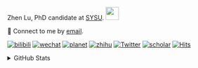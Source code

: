 <p>Zhen Lu, PhD candidate at <a href="https://phs.sysu.edu.cn/">SYSU</a>. <img src="https://media.giphy.com/media/WUlplcMpOCEmTGBtBW/giphy.gif" width="30">
</em></p>

💬 Connect to me by [email](mailto:luzh29@mail2.sysu.edu.cn).

[![bilibili](https://img.shields.io/badge/陆震同学-B站-yellow)](https://space.bilibili.com/32159908) [![wechat](https://img.shields.io/badge/陆震生物统计-微信公众号-important)](https://leslie-lu.github.io/uploads/qrcode.jpg) [![planet](https://img.shields.io/badge/陆震-知识星球-blueviolet)](https://wx.zsxq.com/dweb2) [![zhihu](https://img.shields.io/badge/陆震同学-知乎-blue)](https://www.zhihu.com/people/edison-70-18) [![Twitter](https://img.shields.io/badge/ZhenLu_Biost-Twitter-ff69b4)](https://twitter.com/ZhenLu_Biost) [![scholar](https://img.shields.io/badge/ZhenLu-Scholar-00ffff)](https://scholar.google.com/citations?user=LKLQ1g8AAAAJ) [![Hits](https://hits.seeyoufarm.com/api/count/incr/badge.svg?url=https%3A%2F%2Fgithub.com%2FLeslie-Lu%2FLeslie-Lu&count_bg=%2379C83D&title_bg=%23555555&icon=&icon_color=%23E7E7E7&title=hits&edge_flat=false)](https://hits.seeyoufarm.com)

<details>
 
<summary>GitHub Stats</summary>


<!--START_SECTION:waka-->
**🐱 My GitHub Data** 

> 📦 ? Used in GitHub's Storage 
 > 
> 🏆 200 Contributions in the Year 2025
 > 
> 🚫 Not Opted to Hire
 > 
> 📜 21 Public Repositories 
 > 
> 🔑 0 Private Repositories 
 > 
**I'm an Early 🐤** 

```text
🌞 Morning                30 commits          █░░░░░░░░░░░░░░░░░░░░░░░░   02.20 % 
🌆 Daytime                752 commits         ██████████████░░░░░░░░░░░   55.17 % 
🌃 Evening                537 commits         ██████████░░░░░░░░░░░░░░░   39.40 % 
🌙 Night                  44 commits          █░░░░░░░░░░░░░░░░░░░░░░░░   03.23 % 
```
📅 **I'm Most Productive on Wednesday** 

```text
Monday                   255 commits         █████░░░░░░░░░░░░░░░░░░░░   18.71 % 
Tuesday                  224 commits         ████░░░░░░░░░░░░░░░░░░░░░   16.43 % 
Wednesday                270 commits         █████░░░░░░░░░░░░░░░░░░░░   19.81 % 
Thursday                 194 commits         ████░░░░░░░░░░░░░░░░░░░░░   14.23 % 
Friday                   204 commits         ████░░░░░░░░░░░░░░░░░░░░░   14.97 % 
Saturday                 115 commits         ██░░░░░░░░░░░░░░░░░░░░░░░   08.44 % 
Sunday                   101 commits         ██░░░░░░░░░░░░░░░░░░░░░░░   07.41 % 
```


**I Mostly Code in R** 

```text
R                        8 repos             ██████████░░░░░░░░░░░░░░░   38.10 % 
HTML                     4 repos             █████░░░░░░░░░░░░░░░░░░░░   19.05 % 
Jupyter Notebook         3 repos             ████░░░░░░░░░░░░░░░░░░░░░   14.29 % 
Shell                    1 repo              █░░░░░░░░░░░░░░░░░░░░░░░░   04.76 % 
TeX                      1 repo              █░░░░░░░░░░░░░░░░░░░░░░░░   04.76 % 
```




 Last Updated on 02/04/2025 18:49:12 UTC
<!--END_SECTION:waka-->

-----

**NOTE: Top languages does not indicate my skill level or anything like that. It is just a metric of which languages have been hosted by me on GitHub based on the usage across repositories.**

</details>
